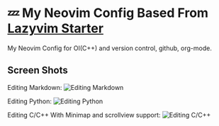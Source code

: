 # 💤 My Neovim Config Based From [Lazyvim Starter](https://github.com/LazyVim/starter)

My Neovim Config for OI(C++) and version control, github, org-mode.

## Screen Shots

Editing Markdown:
![Editing Markdown](https://cdn.luogu.com.cn/upload/image_hosting/vgbroe9c.png)

Editing Python:
![Editing Python](https://cdn.luogu.com.cn/upload/image_hosting/3j419kwr.png)

Editing C/C++ With Minimap and scrollview support:
![Editing C/C++](https://cdn.luogu.com.cn/upload/image_hosting/31wkrs8r.png)
